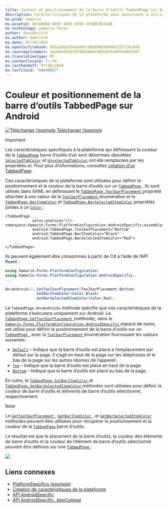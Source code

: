 ```yaml
---
title: Couleur et positionnement de la barre d’outils TabbedPage sur Android
description: Caractéristiques de la plateforme vous autorisons à utiliser les fonctionnalités qui est disponible uniquement sur une plateforme spécifique, sans avoir à implémenter des convertisseurs personnalisés ou des effets. Cet article explique comment utiliser le spécifique à la plateforme Android qui définit la position et la couleur de la barre d’outils sur un TabbedPage.
ms.prod: xamarin
ms.assetid: A5C68D6A-9A5F-42EE-845D-1E5B0CB1544E
ms.technology: xamarin-forms
author: davidbritch
ms.author: dabritch
ms.date: 07/10/2018
ms.openlocfilehash: 045a2dda350a8d8fc60d8985d94907157f1bcb49
ms.sourcegitcommit: 3ea9ee034af9790d2b0dc0893435e997bd06e587
ms.translationtype: MT
ms.contentlocale: fr-FR
ms.lasthandoff: 07/30/2019
ms.locfileid: "68649827"
---
```

# <a name="tabbedpage-toolbar-placement-and-color-on-android"></a>Couleur et positionnement de la barre d’outils TabbedPage sur Android

[![Télécharger l’exemple](~/media/shared/download.png) Télécharger l’exemple](https://docs.microsoft.com/samples/xamarin/xamarin-forms-samples/userinterface-platformspecifics)

> [!IMPORTANT]
> Les caractéristiques spécifiques à la plateforme qui définissent la couleur de la [`TabbedPage`](xref:Xamarin.Forms.TabbedPage) barre d’outils d’un sont désormais obsolètes [`SelectedTabColor`](xref:Xamarin.Forms.TabbedPage.SelectedTabColor) et [`UnselectedTabColor`](xref:Xamarin.Forms.TabbedPage.UnselectedTabColor) ont été remplacées par les propriétés et. Pour plus d’informations, consultez [création d’un TabbedPage](~/xamarin-forms/app-fundamentals/navigation/tabbed-page.md#creating-a-tabbedpage).

Ces caractéristiques de la plateforme sont utilisées pour définir le positionnement et la couleur de la barre d’outils sur un [ `TabbedPage` ](xref:Xamarin.Forms.TabbedPage). Ils sont utilisés dans XAML en définissant le [ `TabbedPage.ToolbarPlacement` ](xref:Xamarin.Forms.PlatformConfiguration.AndroidSpecific.TabbedPage.ToolbarPlacementProperty) propriété attachée à une valeur de la [ `ToolbarPlacement` ](xref:Xamarin.Forms.PlatformConfiguration.AndroidSpecific.ToolbarPlacement) énumération et le [ `TabbedPage.BarItemColor` ](xref:Xamarin.Forms.PlatformConfiguration.AndroidSpecific.TabbedPage.BarItemColorProperty) et [ `TabbedPage.BarSelectedItemColor` ](xref:Xamarin.Forms.PlatformConfiguration.AndroidSpecific.TabbedPage.BarSelectedItemColorProperty) propriétés jointes à un [ `Color` ](xref:Xamarin.Forms.Color):

```xaml
<TabbedPage ...
            xmlns:android="clr-namespace:Xamarin.Forms.PlatformConfiguration.AndroidSpecific;assembly=Xamarin.Forms.Core"
            android:TabbedPage.ToolbarPlacement="Bottom"
            android:TabbedPage.BarItemColor="Black"
            android:TabbedPage.BarSelectedItemColor="Red">
    ...
</TabbedPage>
```

Ils peuvent également être consommés à partir de C# à l’aide de l’API fluent :

```csharp
using Xamarin.Forms.PlatformConfiguration;
using Xamarin.Forms.PlatformConfiguration.AndroidSpecific;
...

On<Android>().SetToolbarPlacement(ToolbarPlacement.Bottom)
             .SetBarItemColor(Color.Black)
             .SetBarSelectedItemColor(Color.Red);
```

Le `TabbedPage.On<Android>` méthode spécifie que ces caractéristiques de la plateforme s’exécutera uniquement sur Android. Le [ `TabbedPage.SetToolbarPlacement` ](xref:Xamarin.Forms.PlatformConfiguration.AndroidSpecific.TabbedPage.SetToolbarPlacement(Xamarin.Forms.IPlatformElementConfiguration{Xamarin.Forms.PlatformConfiguration.Android,Xamarin.Forms.TabbedPage},Xamarin.Forms.PlatformConfiguration.AndroidSpecific.ToolbarPlacement)) (méthode), dans le [ `Xamarin.Forms.PlatformConfiguration.AndroidSpecific` ](xref:Xamarin.Forms.PlatformConfiguration.AndroidSpecific) espace de noms, est utilisé pour définir le positionnement de la barre d’outils sur un [ `TabbedPage` ](xref:Xamarin.Forms.TabbedPage), avec la [ `ToolbarPlacement` ](xref:Xamarin.Forms.PlatformConfiguration.AndroidSpecific.ToolbarPlacement) énumération fournissant les valeurs suivantes :

- [`Default`](xref:Xamarin.Forms.PlatformConfiguration.AndroidSpecific.ToolbarPlacement.Default) – Indique que la barre d’outils est placé à l’emplacement par défaut sur la page. Il s’agit en haut de la page sur les téléphones et le bas de la page sur les autres idiomes de l’appareil.
- [`Top`](xref:Xamarin.Forms.PlatformConfiguration.AndroidSpecific.ToolbarPlacement.Top) – Indique que la barre d’outils est placé en haut de la page.
- [`Bottom`](xref:Xamarin.Forms.PlatformConfiguration.AndroidSpecific.ToolbarPlacement.Bottom) – Indique que la barre d’outils est placé au bas de la page.

En outre, le [ `TabbedPage.SetBarItemColor` ](xref:Xamarin.Forms.PlatformConfiguration.AndroidSpecific.TabbedPage.SetBarItemColor(Xamarin.Forms.IPlatformElementConfiguration{Xamarin.Forms.PlatformConfiguration.Android,Xamarin.Forms.TabbedPage},Xamarin.Forms.Color)) et [ `TabbedPage.SetBarSelectedItemColor` ](xref:Xamarin.Forms.PlatformConfiguration.AndroidSpecific.TabbedPage.SetBarSelectedItemColor(Xamarin.Forms.IPlatformElementConfiguration{Xamarin.Forms.PlatformConfiguration.Android,Xamarin.Forms.TabbedPage},Xamarin.Forms.Color)) méthodes sont utilisées pour définir la couleur de barre d’outils et éléments de barre d’outils sélectionné, respectivement.

> [!NOTE]
> Le [ `GetToolbarPlacement` ](xref:Xamarin.Forms.PlatformConfiguration.AndroidSpecific.TabbedPage.GetToolbarPlacement(Xamarin.Forms.IPlatformElementConfiguration{Xamarin.Forms.PlatformConfiguration.Android,Xamarin.Forms.TabbedPage})), [ `GetBarItemColor` ](xref:Xamarin.Forms.PlatformConfiguration.AndroidSpecific.TabbedPage.GetBarItemColor(Xamarin.Forms.IPlatformElementConfiguration{Xamarin.Forms.PlatformConfiguration.Android,Xamarin.Forms.TabbedPage})), et [ `GetBarSelectedItemColor` ](xref:Xamarin.Forms.PlatformConfiguration.AndroidSpecific.TabbedPage.GetBarSelectedItemColor(Xamarin.Forms.IPlatformElementConfiguration{Xamarin.Forms.PlatformConfiguration.Android,Xamarin.Forms.TabbedPage})) méthodes peuvent être utilisées pour récupérer le positionnement et la couleur de la [ `TabbedPage` ](xref:Xamarin.Forms.TabbedPage) barre d’outils.

Le résultat est que le placement de la barre d’outils, la couleur des éléments de barre d’outils et la couleur de l’élément de barre d’outils sélectionné peuvent être définies sur une [ `TabbedPage` ](xref:Xamarin.Forms.TabbedPage):

![](tabbedpage-toolbar-placement-color-images/tabbedpage-toolbar-placement.png)

## <a name="related-links"></a>Liens connexes

- [PlatformSpecifics (exemple)](https://docs.microsoft.com/samples/xamarin/xamarin-forms-samples/userinterface-platformspecifics)
- [Création de caractéristiques de la plateforme](~/xamarin-forms/platform/platform-specifics/index.md#creating-platform-specifics)
- [API AndroidSpecific](xref:Xamarin.Forms.PlatformConfiguration.AndroidSpecific)
- [API AndroidSpecific. AppCompat](xref:Xamarin.Forms.PlatformConfiguration.AndroidSpecific.AppCompat)

